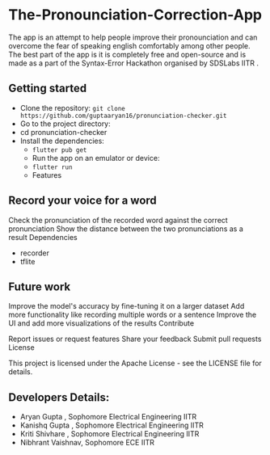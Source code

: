 # The-Pronounciation-Correction-App

The app is an attempt to help people improve their pronounciation and can overcome the fear of speaking english comfortably among other people. The best part of the app is it is completely free and open-source and is made as a part of the Syntax-Error Hackathon organised by SDSLabs IITR .

## Getting started

- Clone the repository:  `git clone https://github.com/guptaaryan16/pronunciation-checker.git`
- Go to the project directory:
- cd pronunciation-checker
- Install the dependencies:
  - `flutter pub get`
  - Run the app on an emulator or device:
  - `flutter run`
  - Features

## Record your voice for a word
Check the pronunciation of the recorded word against the correct pronunciation
Show the distance between the two pronunciations as a result
Dependencies

- recorder
- tflite

## Future work

Improve the model's accuracy by fine-tuning it on a larger dataset
Add more functionality like recording multiple words or a sentence
Improve the UI and add more visualizations of the results
Contribute

Report issues or request features
Share your feedback
Submit pull requests
License

This project is licensed under the Apache License - see the LICENSE file for details.

## Developers Details:
- Aryan Gupta , Sophomore Electrical Engineering IITR 
- Kanishq Gupta , Sophomore Electrical Engineering IITR 
- Kriti Shivhare , Sophomore Electrical Engineering IITR 
- Nibhrant Vaishnav, Sophomore ECE IITR 
